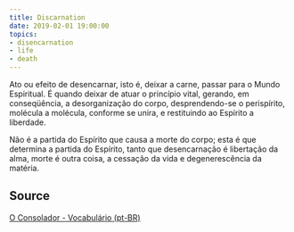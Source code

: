 ```yaml
---
title: Discarnation
date: 2019-02-01 19:00:00
topics:
- disencarnation
- life
- death
---
```


Ato ou efeito de desencarnar, isto é, deixar a carne, passar para o Mundo
Espiritual. É quando deixar de atuar o princípio vital, gerando, em
conseqüência, a desorganização do corpo, desprendendo-se o perispírito,
molécula a molécula, conforme se unira, e restituindo ao Espírito a liberdade. 

Não é a partida do Espírito que causa a morte do corpo; esta é que determina a
partida do Espírito, tanto que desencarnação é libertação da alma, morte é
outra coisa, a cessação da vida e degenerescência da matéria.

## Source
[O Consolador - Vocabulário (pt-BR)](http://www.oconsolador.com.br/linkfixo/vocabulario/principal.html)


